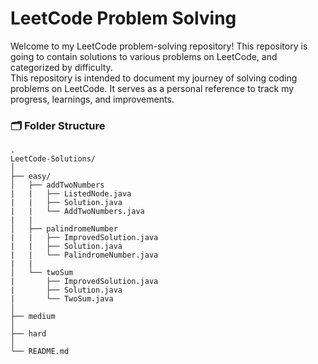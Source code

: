 # LeetCode Problem Solving
Welcome to my LeetCode problem-solving repository! This repository is going to contain solutions to various problems on LeetCode, and categorized by difficulty. <br>
This repository is intended to document my journey of solving coding problems on LeetCode. It serves as a personal reference to track my progress, learnings, and improvements.

### 🗂️ Folder Structure

    .
    LeetCode-Solutions/
    │
    ├── easy/
    │   ├── addTwoNumbers
    |   |   ├── ListedNode.java
    |   |   ├── Solution.java
    |   |   └── AddTwoNumbers.java
    |   |   
    │   ├── palindromeNumber
    |   |   ├── ImprovedSolution.java
    |   |   ├── Solution.java
    |   |   └── PalindromeNumber.java
    |   |   
    │   └── twoSum
    |       ├── ImprovedSolution.java
    |       ├── Solution.java
    |       └── TwoSum.java
    │
    ├── medium
    │
    ├── hard
    │
    └── README.md


